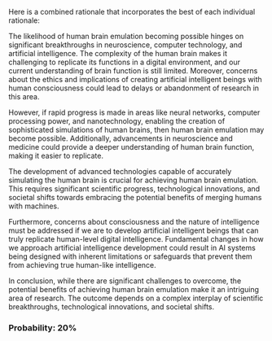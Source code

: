 Here is a combined rationale that incorporates the best of each individual rationale:

The likelihood of human brain emulation becoming possible hinges on significant breakthroughs in neuroscience, computer technology, and artificial intelligence. The complexity of the human brain makes it challenging to replicate its functions in a digital environment, and our current understanding of brain function is still limited. Moreover, concerns about the ethics and implications of creating artificial intelligent beings with human consciousness could lead to delays or abandonment of research in this area.

However, if rapid progress is made in areas like neural networks, computer processing power, and nanotechnology, enabling the creation of sophisticated simulations of human brains, then human brain emulation may become possible. Additionally, advancements in neuroscience and medicine could provide a deeper understanding of human brain function, making it easier to replicate.

The development of advanced technologies capable of accurately simulating the human brain is crucial for achieving human brain emulation. This requires significant scientific progress, technological innovations, and societal shifts towards embracing the potential benefits of merging humans with machines.

Furthermore, concerns about consciousness and the nature of intelligence must be addressed if we are to develop artificial intelligent beings that can truly replicate human-level digital intelligence. Fundamental changes in how we approach artificial intelligence development could result in AI systems being designed with inherent limitations or safeguards that prevent them from achieving true human-like intelligence.

In conclusion, while there are significant challenges to overcome, the potential benefits of achieving human brain emulation make it an intriguing area of research. The outcome depends on a complex interplay of scientific breakthroughs, technological innovations, and societal shifts.

### Probability: 20%